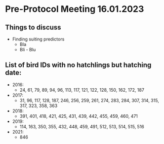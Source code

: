 # Pre-Protocol Meeting 16.01.2023

## Things to discuss

- Finding suiting predictors
  - Bla
  - Bli
  - Blu


## List of bird IDs with no hatchlings but hatching date:
- 2016:
  - 24, 61, 79, 89, 94, 96, 113, 117, 121, 122, 128, 150, 162, 172, 187
- 2017:
  - 31, 96, 117, 128, 187, 246, 256, 259, 261, 274, 283, 284, 307, 314, 315, 317, 323, 358, 363
- 2018:
  - 391, 401, 418, 421, 425, 431, 439, 442, 455, 459, 460, 471
- 2019:
  - 114, 163, 350, 355, 432, 448, 459, 491, 512, 513, 514, 515, 516
- 2021:
  - 846


